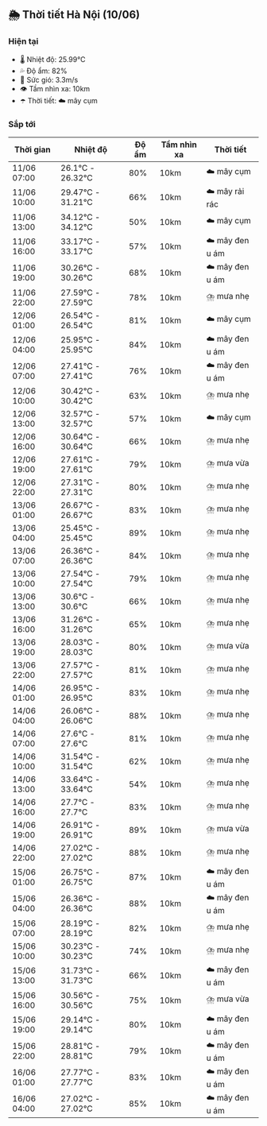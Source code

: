 ## 🌦️ Thời tiết Hà Nội (10/06)

### Hiện tại

- 🌡️ Nhiệt độ: 25.99℃
- 💦 Độ ẩm: 82%
- 💨 Sức gió: 3.3m/s
- 👁️ Tầm nhìn xa: 10km
- ☂️ Thời tiết: ☁️ mây cụm

### Sắp tới

| Thời gian | Nhiệt độ | Độ ẩm | Tầm nhìn xa | Thời tiết |
| --- | --- | --- | --- | --- |
| 11/06 07:00 | 26.1℃ - 26.32℃ | 80% | 10km | ☁️ mây cụm |
| 11/06 10:00 | 29.47℃ - 31.21℃ | 66% | 10km | ☁️ mây rải rác |
| 11/06 13:00 | 34.12℃ - 34.12℃ | 50% | 10km | ☁️ mây cụm |
| 11/06 16:00 | 33.17℃ - 33.17℃ | 57% | 10km | ☁️ mây đen u ám |
| 11/06 19:00 | 30.26℃ - 30.26℃ | 68% | 10km | ☁️ mây đen u ám |
| 11/06 22:00 | 27.59℃ - 27.59℃ | 78% | 10km | ⛈️ mưa nhẹ |
| 12/06 01:00 | 26.54℃ - 26.54℃ | 81% | 10km | ☁️ mây cụm |
| 12/06 04:00 | 25.95℃ - 25.95℃ | 84% | 10km | ☁️ mây đen u ám |
| 12/06 07:00 | 27.41℃ - 27.41℃ | 76% | 10km | ☁️ mây đen u ám |
| 12/06 10:00 | 30.42℃ - 30.42℃ | 63% | 10km | ⛈️ mưa nhẹ |
| 12/06 13:00 | 32.57℃ - 32.57℃ | 57% | 10km | ☁️ mây cụm |
| 12/06 16:00 | 30.64℃ - 30.64℃ | 66% | 10km | ⛈️ mưa nhẹ |
| 12/06 19:00 | 27.61℃ - 27.61℃ | 79% | 10km | ⛈️ mưa vừa |
| 12/06 22:00 | 27.31℃ - 27.31℃ | 80% | 10km | ⛈️ mưa nhẹ |
| 13/06 01:00 | 26.67℃ - 26.67℃ | 83% | 10km | ⛈️ mưa nhẹ |
| 13/06 04:00 | 25.45℃ - 25.45℃ | 89% | 10km | ⛈️ mưa nhẹ |
| 13/06 07:00 | 26.36℃ - 26.36℃ | 84% | 10km | ⛈️ mưa nhẹ |
| 13/06 10:00 | 27.54℃ - 27.54℃ | 79% | 10km | ⛈️ mưa nhẹ |
| 13/06 13:00 | 30.6℃ - 30.6℃ | 66% | 10km | ⛈️ mưa nhẹ |
| 13/06 16:00 | 31.26℃ - 31.26℃ | 65% | 10km | ⛈️ mưa nhẹ |
| 13/06 19:00 | 28.03℃ - 28.03℃ | 80% | 10km | ⛈️ mưa vừa |
| 13/06 22:00 | 27.57℃ - 27.57℃ | 81% | 10km | ⛈️ mưa nhẹ |
| 14/06 01:00 | 26.95℃ - 26.95℃ | 83% | 10km | ⛈️ mưa nhẹ |
| 14/06 04:00 | 26.06℃ - 26.06℃ | 88% | 10km | ⛈️ mưa nhẹ |
| 14/06 07:00 | 27.6℃ - 27.6℃ | 81% | 10km | ⛈️ mưa nhẹ |
| 14/06 10:00 | 31.54℃ - 31.54℃ | 62% | 10km | ⛈️ mưa nhẹ |
| 14/06 13:00 | 33.64℃ - 33.64℃ | 54% | 10km | ⛈️ mưa nhẹ |
| 14/06 16:00 | 27.7℃ - 27.7℃ | 83% | 10km | ⛈️ mưa nhẹ |
| 14/06 19:00 | 26.91℃ - 26.91℃ | 89% | 10km | ⛈️ mưa vừa |
| 14/06 22:00 | 27.02℃ - 27.02℃ | 88% | 10km | ⛈️ mưa nhẹ |
| 15/06 01:00 | 26.75℃ - 26.75℃ | 87% | 10km | ☁️ mây đen u ám |
| 15/06 04:00 | 26.36℃ - 26.36℃ | 88% | 10km | ☁️ mây đen u ám |
| 15/06 07:00 | 28.19℃ - 28.19℃ | 82% | 10km | ⛈️ mưa nhẹ |
| 15/06 10:00 | 30.23℃ - 30.23℃ | 74% | 10km | ⛈️ mưa nhẹ |
| 15/06 13:00 | 31.73℃ - 31.73℃ | 66% | 10km | ☁️ mây đen u ám |
| 15/06 16:00 | 30.56℃ - 30.56℃ | 75% | 10km | ⛈️ mưa vừa |
| 15/06 19:00 | 29.14℃ - 29.14℃ | 80% | 10km | ☁️ mây đen u ám |
| 15/06 22:00 | 28.81℃ - 28.81℃ | 79% | 10km | ☁️ mây đen u ám |
| 16/06 01:00 | 27.77℃ - 27.77℃ | 83% | 10km | ☁️ mây đen u ám |
| 16/06 04:00 | 27.02℃ - 27.02℃ | 85% | 10km | ☁️ mây đen u ám |
